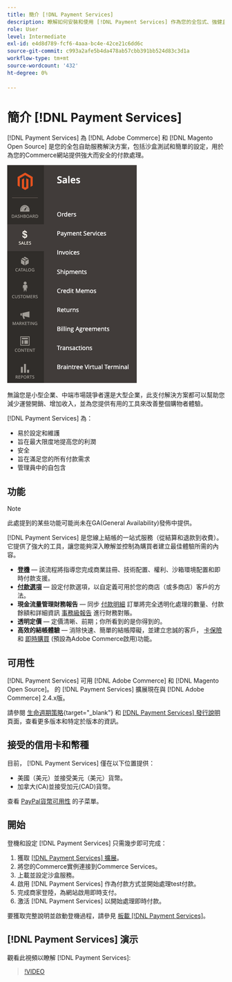 ```yaml
---
title: 簡介 [!DNL Payment Services]
description: 瞭解如何安裝和使用 [!DNL Payment Services] 作為您的全包式、強健且安全的付款處理解決方案 [!DNL Adobe Commerce] 和 [!DNL Magento Open Source] 的子菜單。
role: User
level: Intermediate
exl-id: e4d8d789-fcf6-4aaa-bc4e-42ce21c6dd6c
source-git-commit: c993a2afe5b4da478ab57cbb391bb524d83c3d1a
workflow-type: tm+mt
source-wordcount: '432'
ht-degree: 0%

---
```


# 簡介 [!DNL Payment Services]

[!DNL Payment Services] 為 [!DNL Adobe Commerce] 和 [!DNL Magento Open Source] 是您的全包自助服務解決方案，包括沙盒測試和簡單的設定，用於為您的Commerce網站提供強大而安全的付款處理。

![[!DNL Payment Services] 擴展管理員視圖](assets/admin-view.png)

無論您是小型企業、中端市場競爭者還是大型企業，此支付解決方案都可以幫助您減少運營開銷、增加收入，並為您提供有用的工具來改善整個購物者體驗。

[!DNL Payment Services] 為：

* 易於設定和維護
* 旨在最大限度地提高您的利潤
* 安全
* 旨在滿足您的所有付款需求
* 管理員中的自包含

## 功能

>[!NOTE]
>
>此處提到的某些功能可能尚未在GA(General Availability)發佈中提供。

[!DNL Payment Services] 是您線上結帳的一站式服務（從結算和退款到收費）。 它提供了強大的工具，讓您能夠深入瞭解並控制為購買者建立最佳體驗所需的內容。

* [**登機**](onboard.md) — 該流程將指導您完成商業註冊、技術配置、權利、沙箱環境配置和即時付款支援。
* [**付款選項**](payments-options.md) — 設定付款選項，以自定義可用於您的商店（或多商店）客戶的方法。
* **現金流量管理財務報告** — 同步 [付款明細](order-payment-status.md) 訂單將完全透明化處理的數量、付款餘額和詳細資訊 [事務級報告](payouts.md) 進行財務對賬。
* **透明定價** — 定價清晰、前期；你所看到的是你得到的。
* **高效的結帳體驗** — 消除快速、簡單的結帳障礙，並建立忠誠的客戶， [卡保險](https://experienceleague-review.com/docs/commerce-merchant-services/payment-services/payments-checkout/vaulting.html) 和 [即時購買](https://experienceleague.adobe.com/docs/commerce-admin/stores-sales/point-of-purchase/checkout-instant-purchase.html) (預設為Adobe Commerce啟用)功能。

## 可用性

[!DNL Payment Services] 可用 [!DNL Adobe Commerce] 和 [!DNL Magento Open Source]。 的 [!DNL Payment Services] 擴展現在與 [!DNL Adobe Commerce] 2.4.x版。

請參閱 [生命週期策略](https://devdocs.magento.com/release/lifecycle-policy.html){target="_blank"} 和 [[!DNL Payment Services] 發行說明](release-notes.md) 頁面，查看更多版本和特定於版本的資訊。

## 接受的信用卡和幣種

目前， [!DNL Payment Services] 僅在以下位置提供：

* 美國（美元）並接受美元（美元）貨幣。
* 加拿大(CA)並接受加元(CAD)貨幣。

查看 [PayPal貨幣可用性](https://developer.paypal.com/docs/platforms/checkout/reference/country-availability-advanced-cards/) 的子菜單。

## 開始

登機和設定 [!DNL Payment Services] 只需幾步即可完成：

1. 獲取 [[!DNL Payment Services] 擴展](install.md)。
1. 將您的Commerce實例連接到Commerce Services。
1. 上載並設定沙盒服務。
1. 啟用 [!DNL Payment Services] 作為付款方式並開始處理test付款。
1. 完成商家登陸，為網站啟用即時支付。
1. 激活 [!DNL Payment Services] 以開始處理即時付款。

要獲取完整說明並啟動登機過程，請參見 [板載 [!DNL Payment Services]](onboard.md)。

## [!DNL Payment Services] 演示

觀看此視頻以瞭解 [!DNL Payment Services]:

>[!VIDEO](https://video.tv.adobe.com/v/343990?quality=12)
